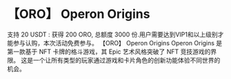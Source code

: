 # 【ORO】 Operon Origins 

支持 20 USDT : 获得 200 ORO, 总额度 3000 份.用户需要达到VIP1和以上级别才能参与认购，本次活动免费参与。
【ORO】 Operon Origins
Operon Origins 是第一款基于 NFT 卡牌的格斗游戏，其 Epic 艺术风格突破了 NFT 竞技游戏的界限。 这是一个让所有类型的玩家通过游戏和卡片角色的创新功能体验不同世界的机会。
